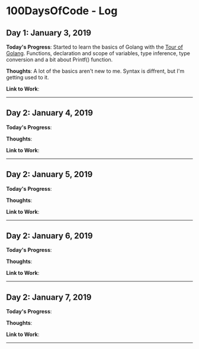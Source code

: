 # 100DaysOfCode - Log

## Day 1: January 3, 2019

**Today's Progress**: Started to learn the basics of Golang with the [Tour of Golang](https://tour.golang.org). Functions, declaration and scope of variables, type inference, type conversion and a bit about Printf() function.

**Thoughts**: A lot of the basics aren't new to me. Syntax is diffrent, but I'm getting used to it.

**Link to Work**:

---

## Day 2: January 4, 2019

**Today's Progress**:

**Thoughts**:

**Link to Work**:

---

## Day 2: January 5, 2019

**Today's Progress**:

**Thoughts**:

**Link to Work**:

---

## Day 2: January 6, 2019

**Today's Progress**:

**Thoughts**:

**Link to Work**:

---

## Day 2: January 7, 2019

**Today's Progress**:

**Thoughts**:

**Link to Work**:

---
